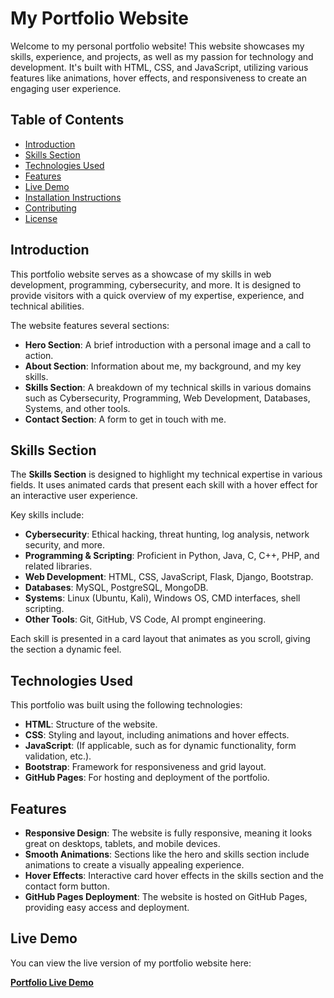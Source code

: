 # My Portfolio Website

Welcome to my personal portfolio website! This website showcases my skills, experience, and projects, as well as my passion for technology and development. It's built with HTML, CSS, and JavaScript, utilizing various features like animations, hover effects, and responsiveness to create an engaging user experience.

## Table of Contents

- [Introduction](#introduction)
- [Skills Section](#skills-section)
- [Technologies Used](#technologies-used)
- [Features](#features)
- [Live Demo](#live-demo)
- [Installation Instructions](#installation-instructions)
- [Contributing](#contributing)
- [License](#license)

## Introduction

This portfolio website serves as a showcase of my skills in web development, programming, cybersecurity, and more. It is designed to provide visitors with a quick overview of my expertise, experience, and technical abilities. 

The website features several sections:
- **Hero Section**: A brief introduction with a personal image and a call to action.
- **About Section**: Information about me, my background, and my key skills.
- **Skills Section**: A breakdown of my technical skills in various domains such as Cybersecurity, Programming, Web Development, Databases, Systems, and other tools.
- **Contact Section**: A form to get in touch with me.

## Skills Section

The **Skills Section** is designed to highlight my technical expertise in various fields. It uses animated cards that present each skill with a hover effect for an interactive user experience.

Key skills include:
- **Cybersecurity**: Ethical hacking, threat hunting, log analysis, network security, and more.
- **Programming & Scripting**: Proficient in Python, Java, C, C++, PHP, and related libraries.
- **Web Development**: HTML, CSS, JavaScript, Flask, Django, Bootstrap.
- **Databases**: MySQL, PostgreSQL, MongoDB.
- **Systems**: Linux (Ubuntu, Kali), Windows OS, CMD interfaces, shell scripting.
- **Other Tools**: Git, GitHub, VS Code, AI prompt engineering.

Each skill is presented in a card layout that animates as you scroll, giving the section a dynamic feel.

## Technologies Used

This portfolio was built using the following technologies:
- **HTML**: Structure of the website.
- **CSS**: Styling and layout, including animations and hover effects.
- **JavaScript**: (If applicable, such as for dynamic functionality, form validation, etc.).
- **Bootstrap**: Framework for responsiveness and grid layout.
- **GitHub Pages**: For hosting and deployment of the portfolio.

## Features

- **Responsive Design**: The website is fully responsive, meaning it looks great on desktops, tablets, and mobile devices.
- **Smooth Animations**: Sections like the hero and skills section include animations to create a visually appealing experience.
- **Hover Effects**: Interactive card hover effects in the skills section and the contact form button.
- **GitHub Pages Deployment**: The website is hosted on GitHub Pages, providing easy access and deployment.

## Live Demo

You can view the live version of my portfolio website here:

**[Portfolio Live Demo](https://Kelvinkimotho.github.io/kelvin-portfolio/)**

